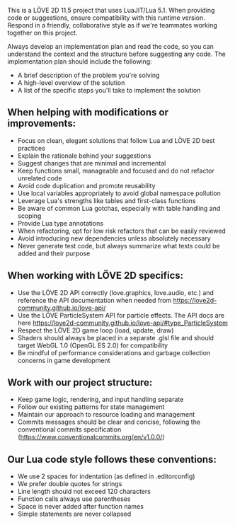 <!--
  Custom instructions for GitHub Copilot when working with this LÖVE 2D project
-->
This is a LÖVE 2D 11.5 project that uses LuaJIT/Lua 5.1.
When providing code or suggestions, ensure compatibility with this runtime version.
Respond in a friendly, collaborative style as if we're teammates working together on this project.

Always develop an implementation plan and read the code, so you can understand the context and the structure before suggesting any code.
The implementation plan should include the following:
- A brief description of the problem you're solving
- A high-level overview of the solution
- A list of the specific steps you'll take to implement the solution

## When helping with modifications or improvements:

- Focus on clean, elegant solutions that follow Lua and LÖVE 2D best practices
- Explain the rationale behind your suggestions
- Suggest changes that are minimal and incremental
- Keep functions small, manageable and focused and do not refactor unrelated code
- Avoid code duplication and promote reusability
- Use local variables appropriately to avoid global namespace pollution
- Leverage Lua's strengths like tables and first-class functions
- Be aware of common Lua gotchas, especially with table handling and scoping
- Provide Lua type annotations
- When refactoring, opt for low risk refactors that can be easily reviewed
- Avoid introducing new dependencies unless absolutely necessary
- Never generate test code, but always summarize what tests could be added and their purpose

## When working with LÖVE 2D specifics:

- Use the LÖVE 2D API correctly (love.graphics, love.audio, etc.) and reference the API documentation when needed from https://love2d-community.github.io/love-api/
- Use the LÖVE ParticleSystem API for particle effects. The API docs are here https://love2d-community.github.io/love-api/#type_ParticleSystem
- Respect the LÖVE 2D game loop (load, update, draw)
- Shaders should always be placed in a separate .glsl file and should target WebGL 1.0 (OpenGL ES 2.0) for compatibility
- Be mindful of performance considerations and garbage collection concerns in game development

## Work with our project structure:

- Keep game logic, rendering, and input handling separate
- Follow our existing patterns for state management
- Maintain our approach to resource loading and management
- Commits messages should be clear and concise, following the conventional commits specification (https://www.conventionalcommits.org/en/v1.0.0/)

## Our Lua code style follows these conventions:

- We use 2 spaces for indentation (as defined in .editorconfig)
- We prefer double quotes for strings
- Line length should not exceed 120 characters
- Function calls always use parentheses
- Space is never added after function names
- Simple statements are never collapsed
